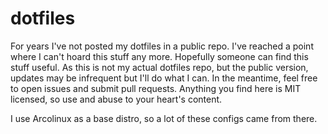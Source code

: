 # dotfiles

For years I've not posted my dotfiles in a public repo. I've reached a point where I can't hoard this stuff any more. Hopefully someone can find this stuff useful. As this is not my actual dotfiles repo, but the public version, updates may be infrequent but I'll do what I can. In the meantime, feel free to open issues and submit pull requests. Anything you find here is MIT licensed, so use and abuse to your heart's content.

I use Arcolinux as a base distro, so a lot of these configs came from there.
